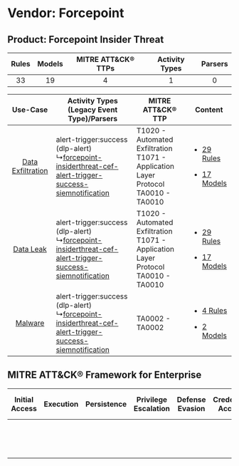 Vendor: Forcepoint
==================
Product: Forcepoint Insider Threat
----------------------------------
| Rules | Models | MITRE ATT&CK® TTPs | Activity Types | Parsers |
|:-----:|:------:|:------------------:|:--------------:|:-------:|
|  33   |   19   |         4          |       1        |    0    |

|    Use-Case    | Activity Types (Legacy Event Type)/Parsers    | MITRE ATT&CK® TTP    | Content    |
|:----:| ---- | ---- | ---- |
| [Data Exfiltration](../../../UseCases/uc_data_exfiltration.md) |  alert-trigger:success (dlp-alert)<br> ↳[forcepoint-insiderthreat-cef-alert-trigger-success-siemnotification](Ps/pC_forcepointinsiderthreatcefalerttriggersuccesssiemnotification.md)<br> | T1020 - Automated Exfiltration<br>T1071 - Application Layer Protocol<br>TA0010 - TA0010<br> | [<ul><li>29 Rules</li></ul><ul><li>17 Models</li></ul>](RM/r_m_forcepoint_forcepoint_insider_threat_Data_Exfiltration.md) |
|         [Data Leak](../../../UseCases/uc_data_leak.md)         |  alert-trigger:success (dlp-alert)<br> ↳[forcepoint-insiderthreat-cef-alert-trigger-success-siemnotification](Ps/pC_forcepointinsiderthreatcefalerttriggersuccesssiemnotification.md)<br> | T1020 - Automated Exfiltration<br>T1071 - Application Layer Protocol<br>TA0010 - TA0010<br> | [<ul><li>29 Rules</li></ul><ul><li>17 Models</li></ul>](RM/r_m_forcepoint_forcepoint_insider_threat_Data_Leak.md)         |
|    [Malware](../../../UseCases/uc_malware.md)    |  alert-trigger:success (dlp-alert)<br> ↳[forcepoint-insiderthreat-cef-alert-trigger-success-siemnotification](Ps/pC_forcepointinsiderthreatcefalerttriggersuccesssiemnotification.md)<br> | TA0002 - TA0002<br>    | [<ul><li>4 Rules</li></ul><ul><li>2 Models</li></ul>](RM/r_m_forcepoint_forcepoint_insider_threat_Malware.md)    |

MITRE ATT&CK® Framework for Enterprise
--------------------------------------
| Initial Access | Execution | Persistence | Privilege Escalation | Defense Evasion | Credential Access | Discovery | Lateral Movement | Collection | Command and Control                                                             | Exfiltration                                                                | Impact |
| -------------- | --------- | ----------- | -------------------- | --------------- | ----------------- | --------- | ---------------- | ---------- | ------------------------------------------------------------------------------- | --------------------------------------------------------------------------- | ------ |
|                |           |             |                      |                 |                   |           |                  |            | [Application Layer Protocol](https://attack.mitre.org/techniques/T1071)<br><br> | [Automated Exfiltration](https://attack.mitre.org/techniques/T1020)<br><br> |        |